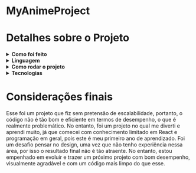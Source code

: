 # MyAnimeProject


# Detalhes sobre o Projeto

<details>
  <summary><strong>Como foi feito</strong></summary>

Esse foi um projeto feito tendo em vista o meu aprendizado em React Functional Components. Logo, ele é um tanto quanto inconsistente ao olhar para o código, já que eu nunca realmente foquei nele, apenas fui fazendo no decorrer do curso. Portanto, tenho algumas linhas evolutivas. A última página feita foi a homepage e, consequentemente, é a mais bem componentizada. Além disso, fiz sem o uso de Redux nem bibliotecas, já que o foco mesmo era apenas desbravar os React Functional Components.

<br />
</details>

<details>
  <summary><strong>Linguagem</strong></summary>

Esse projeto foi feito estritamente em inglês, já que utilizo uma API externa, e todos os retornos dela são em inglês, uma vez que o banco de dados é em inglês. Portanto, ele foi feito totalmente em inglês. Caso encontre algum trecho em português, por favor, entre em contato comigo para que eu possa corrigir.

<br />
</details>

<details>
  <summary><strong>Como rodar o projeto</strong></summary>
Todas as informações sobre como executar o projeto serão fornecidas no arquivo README do projeto. Já que este README é destinado a falar mais sobre o processo de desenvolvimento do projeto
<br />
</details>

<details>
  <summary><strong>Tecnologias</strong></summary>
- React
- JavaScript
- Css


<br />
</details>


# Considerações finais 

Esse foi um projeto que fiz sem pretensão de escalabilidade, portanto, o código não é tão bom e eficiente em termos de desempenho, o que é realmente problemático. No entanto, foi um projeto no qual me diverti e aprendi muito, já que comecei com conhecimento limitado em React e programação em geral, pois este é meu primeiro ano de aprendizado. Foi um desafio pensar no design, uma vez que não tenho experiência nessa área, por isso o resultado final não é tão atraente. No entanto, estou empenhado em evoluir e trazer um próximo projeto com bom desempenho, visualmente agradável e com um código mais limpo do que esse.

<br />
